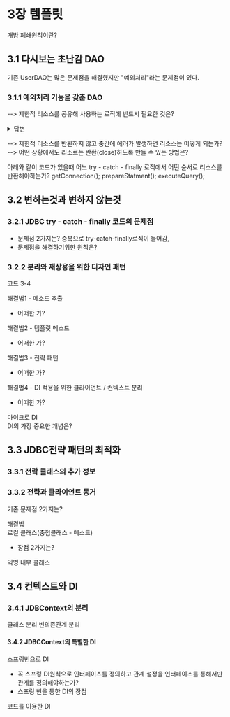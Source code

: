 # 3장 템플릿
    
개방 폐쇄원칙이란?

## 3.1 다시보는 초난감 DAO

기존 UserDAO는 많은 문제점을 해결헀지만 "예외처리"라는 문제점이 있다.

### 3.1.1 예외처리 기능을 갖춘 DAO
    
--> 제한적 리소스를 공유해 사용하는 로직에 반드시 필요한 것은? 

<details>
<summary>답변</summary>
try - catch - finally 로직을 통해서 제한적 리소스를 사용하다가 에러가 발생해도 close를 통해서 반환하는 로직이 꼭 들어가야한다. </br>
</details>

--> 제한적 리소스를 반환하지 않고 중간에 에러가 발생하면 리소스는 어떻게 되는가? </br>
--> 어떤 상황에서도 리소르는 반환(close)하도록 만들 수 있는 방법은? </br>

아래와 같이 코드가 있을때 어느 try - catch - finally 로직에서 어떤 순서로 리소스를 반환해야하는가?
getConnection();
prepareStatment();
executeQuery();

## 3.2 변하는것과 변하지 않는것

### 3.2.1 JDBC try - catch - finally 코드의 문제점

- 문제점 2가지는? 중복으로 try-catch-finally로직이 들어감, 
- 문제점을 해결하기위한 원칙은? 

### 3.2.2 분리와 재상용을 위한 디자인 패턴
코드 3-4

해결법1 - 메소드 추출 </br>
- 어떠한 가?

해결법2 - 템플릿 메소드 </br>
- 어떠한 가?

해결법3 - 전략 패턴 </br>
- 어떠한 가?

해결법4 - DI 적용을 위한 클라이언트 / 컨텍스트 분리 </br>
- 어떠한 가?


마이크로 DI </br>
DI의 가장 중요한 개념은?

## 3.3 JDBC전략 패턴의 최적화

### 3.3.1 전략 클래스의 추가 정보

### 3.3.2 전략과 클라이언트 동거

기존 문제점 2가지는?

해결법 </br>
로컬 클래스(중첩클래스 - 메소드) </br>
- 장점 2가지는? 

익명 내부 클래스

## 3.4 컨텍스트와 DI

### 3.4.1 JDBContext의 분리
클래스 분리
빈의존관계 분리

#### 3.4.2 JDBCContext의 특별한 DI

스프링빈으로 DI </br>
- 꼭 스프링 DI원칙으로 인터페이스를 정의하고 관계 설정을 인터페이스를 통해서만 관계를 정의해야하는가? </br>
- 스프링 빈을 통한 DI의 장점 </br>

코드를 이용한 DI </br>



